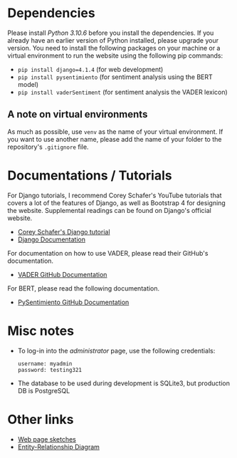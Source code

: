 # Dependencies
Please install *Python 3.10.6* before you install the dependencies. If you already have an earlier version of Python installed, please upgrade your version.
You need to install the following packages on your machine or a virtual environment to run the website using the following pip commands:
- ```pip install django=4.1.4``` (for web development)
- ```pip install pysentimiento``` (for sentiment analysis using the BERT model)
- ```pip install vaderSentiment``` (for sentiment analysis the VADER lexicon)

## A note on virtual environments
As much as possible, use ```venv``` as the name of your virtual environment. If you want to use another name, please add the name of your folder to the repository's ```.gitignore``` file.

# Documentations / Tutorials
For Django tutorials, I recommend Corey Schafer's YouTube tutorials that covers a lot of the features of Django, as well as Bootstrap 4 for designing the website. Supplemental readings can be found on Django's official website.
- [Corey Schafer's Django tutorial](https://www.youtube.com/watch?v=UmljXZIypDc&list=PL-osiE80TeTtoQCKZ03TU5fNfx2UY6U4p)
- [Django Documentation](https://www.djangoproject.com/)

For documentation on how to use VADER, please read their GitHub's documentation.
- [VADER GitHub Documentation](https://github.com/cjhutto/vaderSentiment)

For BERT, please read the following documentation.
- [PySentimiento GitHub Documentation](https://github.com/pysentimiento/pysentimiento)

# Misc notes
- To log-in into the *administrator* page, use the following credentials:
  ```
  username: myadmin
  password: testing321
  ```
- The database to be used during development is SQLite3, but production DB is PostgreSQL

# Other links
- [Web page sketches](https://www.figma.com/file/hXYV9D1kKhyBl5I5N21MsM/Website-Design?node-id=0%3A1&t=HLugZxy81sUyIc1p-1)
- [Entity-Relationship Diagram](https://lucid.app/lucidchart/1088a82a-d14a-456e-bd92-161808a6680d/edit?beaconFlowId=B0507B90833A6D8B&invitationId=inv_8bb9f62b-e8c8-4e9a-af9f-14032db8361a&page=0_0#)